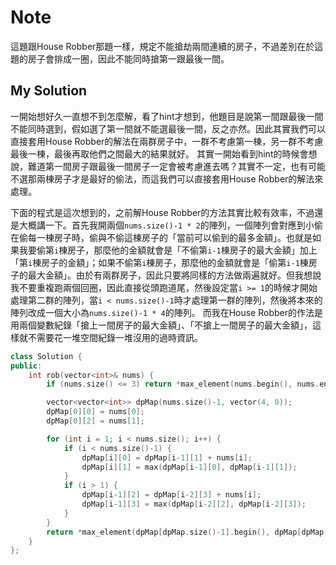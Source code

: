 # Note

這題跟House Robber那題一樣，規定不能搶劫兩間連續的房子，不過差別在於這題的房子會排成一圈，因此不能同時搶第一跟最後一間。

## My Solution

一開始想好久一直想不到怎麼解，看了hint才想到，他題目是說第一間跟最後一間不能同時選到，假如選了第一間就不能選最後一間，反之亦然。因此其實我們可以直接套用House Robber的解法在兩群房子中，一群不考慮第一棟，另一群不考慮最後一棟，最後再取他們之間最大的結果就好。
其實一開始看到hint的時候會想說，難道第一間房子跟最後一間房子一定會被考慮進去嗎？其實不一定，也有可能不選那兩棟房子才是最好的偷法，而這我們可以直接套用House Robber的解法來處理。

下面的程式是這次想到的，之前解House Robber的方法其實比較有效率，不過還是大概講一下。首先我開兩個`nums.size()-1 * 2`的陣列，一個陣列會對應到小偷在偷每一棟房子時，偷與不偷這棟房子的「當前可以偷到的最多金額」。也就是如果我要偷第`i`棟房子，那麼他的金額就會是「不偷第`i-1`棟房子的最大金額」加上「第`i`棟房子的金額」；如果不偷第`i`棟房子，那麼他的金額就會是「偷第`i-1`棟房子的最大金額」。由於有兩群房子，因此只要將同樣的方法做兩遍就好。但我想說我不要重複跑兩個回圈，因此直接從頭跑道尾，然後設定當`i >= 1`的時候才開始處理第二群的陣列，當`i < nums.size()-1`時才處理第一群的陣列，然後將本來的陣列改成一個大小為`nums.size()-1 * 4`的陣列。
而我在House Robber的作法是用兩個變數紀錄「搶上一間房子的最大金額」、「不搶上一間房子的最大金額」，這樣就不需要花一堆空間紀錄一堆沒用的過時資訊。

```cpp
class Solution {
public:
    int rob(vector<int>& nums) {
        if (nums.size() <= 3) return *max_element(nums.begin(), nums.end());

        vector<vector<int>> dpMap(nums.size()-1, vector(4, 0));
        dpMap[0][0] = nums[0];
        dpMap[0][2] = nums[1];

        for (int i = 1; i < nums.size(); i++) {
            if (i < nums.size()-1) {
                dpMap[i][0] = dpMap[i-1][1] + nums[i];
                dpMap[i][1] = max(dpMap[i-1][0], dpMap[i-1][1]);
            }           
            if (i > 1) {
                dpMap[i-1][2] = dpMap[i-2][3] + nums[i];
                dpMap[i-1][3] = max(dpMap[i-2][2], dpMap[i-2][3]);
            }
        }
        return *max_element(dpMap[dpMap.size()-1].begin(), dpMap[dpMap.size()-1].end());
    }
};
```
